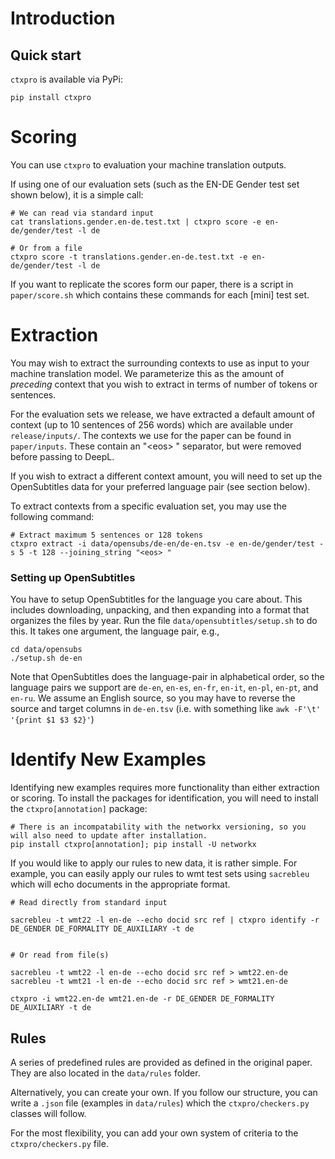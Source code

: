 # Introduction


## Quick start

`ctxpro` is available via PyPi:

```
pip install ctxpro
```

# Scoring

You can use `ctxpro` to evaluation your machine translation outputs.

If using one of our evaluation sets (such as the EN-DE Gender test set shown below), it is a simple call:

```
# We can read via standard input
cat translations.gender.en-de.test.txt | ctxpro score -e en-de/gender/test -l de

# Or from a file
ctxpro score -t translations.gender.en-de.test.txt -e en-de/gender/test -l de
```

If you want to replicate the scores form our paper, there is a script in `paper/score.sh` which contains these commands for each [mini] test set.


# Extraction

You may wish to extract the surrounding contexts to use as input to your machine translation model. We parameterize this as the amount of _preceding_ context that you wish to extract in terms of number of tokens or sentences.

For the evaluation sets we release, we have extracted a default amount of context (up to 10 sentences of 256 words) which are available under `release/inputs/`. The contexts we use for the paper can be found in `paper/inputs`. These contain an "\<eos> " separator, but were removed before passing to DeepL.

If you wish to extract a different context amount, you will need to set up the OpenSubtitles data for your preferred language pair (see section below).

To extract contexts from a specific evaluation set, you may use the following command:

```
# Extract maximum 5 sentences or 128 tokens
ctxpro extract -i data/opensubs/de-en/de-en.tsv -e en-de/gender/test -s 5 -t 128 --joining_string "<eos> "
```

### Setting up OpenSubtitles

You have to setup OpenSubtitles for the language you care about. This includes downloading, unpacking, and then expanding into a format that organizes the files by year. Run the file `data/opensubtitles/setup.sh` to do this. It takes one argument, the language pair, e.g.,

    cd data/opensubs
    ./setup.sh de-en

Note that OpenSubtitles does the language-pair in alphabetical order, so the language pairs we support are `de-en`, `en-es`, `en-fr`, `en-it`, `en-pl`, `en-pt`, and `en-ru`. We assume an English source, so you may have to reverse the source and target columns in `de-en.tsv` (i.e. with something like `awk -F'\t' '{print $1 $3 $2}'`)

# Identify New Examples

Identifying new examples requires more functionality than either extraction or scoring. To install the packages for identification, you will need to install the `ctxpro[annotation]` package:

```
# There is an incompatability with the networkx versioning, so you will also need to update after installation.
pip install ctxpro[annotation]; pip install -U networkx
```

If you would like to apply our rules to new data, it is rather simple. For example, you can easily apply our rules to wmt test sets using `sacrebleu` which will echo documents in the appropriate format.

```
# Read directly from standard input

sacrebleu -t wmt22 -l en-de --echo docid src ref | ctxpro identify -r DE_GENDER DE_FORMALITY DE_AUXILIARY -t de


# Or read from file(s)

sacrebleu -t wmt22 -l en-de --echo docid src ref > wmt22.en-de
sacrebleu -t wmt21 -l en-de --echo docid src ref > wmt21.en-de

ctxpro -i wmt22.en-de wmt21.en-de -r DE_GENDER DE_FORMALITY DE_AUXILIARY -t de
```

## Rules

A series of predefined rules are provided as defined in the original paper. They are also located in the `data/rules` folder.

Alternatively, you can create your own. If you follow our structure, you can write a `.json` file (examples in `data/rules`) which the `ctxpro/checkers.py` classes will follow.

For the most flexibility, you can add your own system of criteria to the `ctxpro/checkers.py` file.
